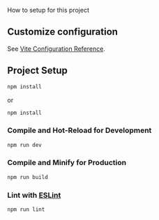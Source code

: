 How to setup for this project

## Customize configuration

See [Vite Configuration Reference](https://vitejs.dev/config/).

## Project Setup

```sh
npm install
```
or

```sh
npm install
```

### Compile and Hot-Reload for Development

```sh
npm run dev
```

### Compile and Minify for Production

```sh
npm run build
```

### Lint with [ESLint](https://eslint.org/)

```sh
npm run lint
```